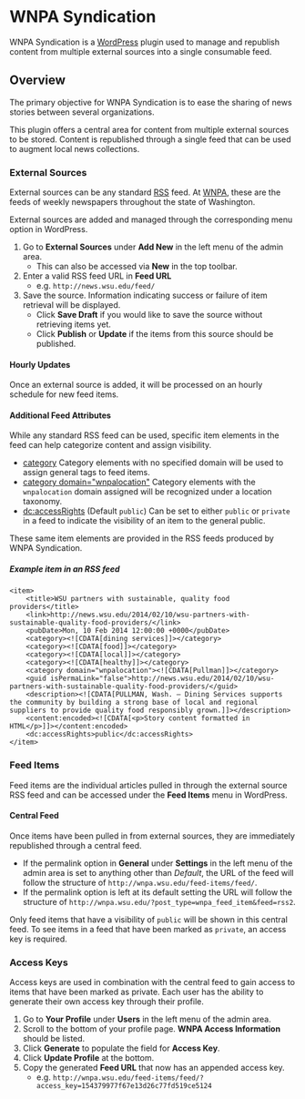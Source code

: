 # WNPA Syndication

WNPA Syndication is a [WordPress](http://wordpress.org) plugin used to manage and republish content from multiple external sources into a single consumable feed.

## Overview

The primary objective for WNPA Syndication is to ease the sharing of news stories between several organizations.

This plugin offers a central area for content from multiple external sources to be stored. Content is republished through a single feed that can be used to augment local news collections.

### External Sources

External sources can be any standard [RSS](http://cyber.law.harvard.edu/rss/rss.html) feed. At [WNPA](http://www.wnpa.com/), these are the feeds of weekly newspapers throughout the state of Washington.

External sources are added and managed through the corresponding menu option in WordPress.

1. Go to **External Sources** under **Add New** in the left menu of the admin area.
    * This can also be accessed via **New** in the top toolbar.
1. Enter a valid RSS feed URL in **Feed URL**
    * e.g. `http://news.wsu.edu/feed/`
1. Save the source. Information indicating success or failure of item retrieval will be displayed.
    * Click **Save Draft** if you would like to save the source without retrieving items yet.
    * Click **Publish** or **Update** if the items from this source should be published.

#### Hourly Updates

Once an external source is added, it will be processed on an hourly schedule for new feed items.

#### Additional Feed Attributes

While any standard RSS feed can be used, specific item elements in the feed can help categorize content and assign visibility.

* [category](http://cyber.law.harvard.edu/rss/rss.html#ltcategorygtSubelementOfLtitemgt) Category elements with no specified domain will be used to assign general tags to feed items.
* [category domain="wnpalocation"](http://cyber.law.harvard.edu/rss/rss.html#ltcategorygtSubelementOfLtitemgt)  Category elements with the `wnpalocation` domain assigned will be recognized under a location taxonomy.
* [dc:accessRights](http://purl.org/dc/terms/accessRights) (Default `public`) Can be set to either `public` or `private` in a feed to indicate the visibility of an item to the general public.

These same item elements are provided in the RSS feeds produced by WNPA Syndication.

##### Example item in an RSS feed

```
<item>
    <title>WSU partners with sustainable, quality food providers</title>
    <link>http://news.wsu.edu/2014/02/10/wsu-partners-with-sustainable-quality-food-providers/</link>
    <pubDate>Mon, 10 Feb 2014 12:00:00 +0000</pubDate>
    <category><![CDATA[dining services]]></category>
    <category><![CDATA[food]]></category>
    <category><![CDATA[local]]></category>
    <category><![CDATA[healthy]]></category>
    <category domain="wnpalocation"><![CDATA[Pullman]]></category>
    <guid isPermaLink="false">http://news.wsu.edu/2014/02/10/wsu-partners-with-sustainable-quality-food-providers/</guid>
    <description><![CDATA[PULLMAN, Wash. – Dining Services supports the community by building a strong base of local and regional suppliers to provide quality food responsibly grown.]]></description>
    <content:encoded><![CDATA[<p>Story content formatted in HTML</p>]]></content:encoded>
    <dc:accessRights>public</dc:accessRights>
</item>
```

### Feed Items

Feed items are the individual articles pulled in through the external source RSS feed and can be accessed under the **Feed Items** menu in WordPress.

#### Central Feed

Once items have been pulled in from external sources, they are immediately republished through a central feed.

* If the permalink option in **General** under **Settings** in the left menu of the admin area is set to anything other than *Default*, the URL of the feed will follow the structure of `http://wnpa.wsu.edu/feed-items/feed/`.
* If the permalink option is left at its default setting the URL will follow the structure of `http://wnpa.wsu.edu/?post_type=wnpa_feed_item&feed=rss2`.

Only feed items that have a visibility of `public` will be shown in this central feed. To see items in a feed that have been marked as `private`, an access key is required.

### Access Keys

Access keys are used in combination with the central feed to gain access to items that have been marked as private. Each user has the ability to generate their own access key through their profile.

1. Go to **Your Profile** under **Users** in the left menu of the admin area.
1. Scroll to the bottom of your profile page. **WNPA Access Information** should be listed.
1. Click **Generate** to populate the field for **Access Key**.
1. Click **Update Profile** at the bottom.
1. Copy the generated **Feed URL** that now has an appended access key.
    * e.g. `http://wnpa.wsu.edu/feed-items/feed/?access_key=154379977f67e13d26c77fd519ce5124`